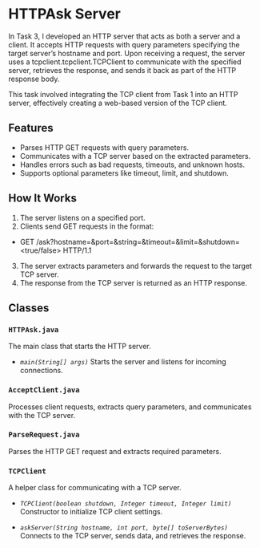 # HTTPAsk Server

In Task 3, I developed an HTTP server that acts as both a server and a client. It accepts HTTP requests with query parameters specifying the target server’s hostname and port. 
Upon receiving a request, the server uses a tcpclient.tcpclient.TCPClient to communicate with the specified server, retrieves the response, and sends it back as part of the HTTP response body.

This task involved integrating the TCP client from Task 1 into an HTTP server, effectively creating a web-based version of the TCP client.


## Features
- Parses HTTP GET requests with query parameters.
- Communicates with a TCP server based on the extracted parameters.
- Handles errors such as bad requests, timeouts, and unknown hosts.
- Supports optional parameters like timeout, limit, and shutdown.


## How It Works
1. The server listens on a specified port.
2. Clients send GET requests in the format:
- GET /ask?hostname=&port=&string=&timeout=&limit=&shutdown=<true/false> HTTP/1.1
3. The server extracts parameters and forwards the request to the target TCP server.
4. The response from the TCP server is returned as an HTTP response.



## Classes

### `HTTPAsk.java`
The main class that starts the HTTP server.

- *`main(String[] args)`*
Starts the server and listens for incoming connections.

### `AcceptClient.java`
Processes client requests, extracts query parameters, and communicates with the TCP server.

### `ParseRequest.java`
Parses the HTTP GET request and extracts required parameters.



### `TCPClient`
A helper class for communicating with a TCP server.

- *`TCPClient(boolean shutdown, Integer timeout, Integer limit)`*
Constructor to initialize TCP client settings.

- *`askServer(String hostname, int port, byte[] toServerBytes)`* 
Connects to the TCP server, sends data, and retrieves the response.
